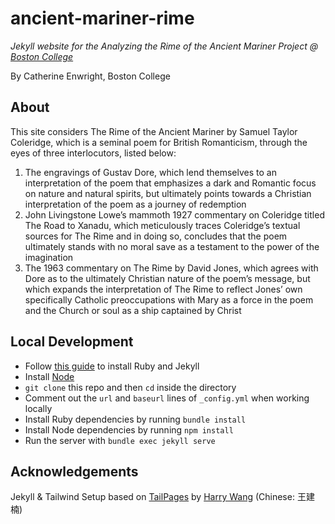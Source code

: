 # ancient-mariner-rime

*Jekyll website for the Analyzing the Rime of the Ancient Mariner Project @ [Boston College](https://bc.edu)*

By Catherine Enwright, Boston College

## About

This site considers The Rime of the Ancient Mariner by Samuel Taylor Coleridge, which is a seminal poem for British Romanticism, through the eyes of three interlocutors, listed below:

1. The engravings of Gustav Dore, which lend themselves to an interpretation of the poem that emphasizes a dark and Romantic focus on nature and natural spirits, but ultimately points towards a Christian interpretation of the poem as a journey of redemption
2. John Livingstone Lowe’s mammoth 1927 commentary on Coleridge titled The Road to Xanadu, which meticulously traces Coleridge’s textual sources for The Rime and in doing so, concludes that the poem ultimately stands with no moral save as a testament to the power of the imagination
3. The 1963 commentary on The Rime by David Jones, which agrees with Dore as to the ultimately Christian nature of the poem’s message, but which expands the interpretation of The Rime to reflect Jones’ own specifically Catholic preoccupations with Mary as a force in the poem and the Church or soul as a ship captained by Christ

## Local Development

* Follow [this guide](https://jekyllrb.com/docs/installation/) to install Ruby and Jekyll
* Install [Node](https://nodejs.org/en)
* `git clone` this repo and then `cd` inside the directory
* Comment out the `url` and `baseurl` lines of `_config.yml` when working locally
* Install Ruby dependencies by running `bundle install`
* Install Node dependencies by running `npm install`
* Run the server with `bundle exec jekyll serve`

## Acknowledgements

Jekyll & Tailwind Setup based on [TailPages](https://github.com/harrywang/tailpages) by [Harry Wang](https://harrywang.me/) (Chinese: 王建楠)
